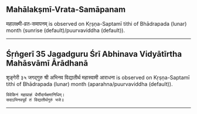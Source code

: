 ## Mahālakṣmī-Vrata-Samāpanam
महालक्ष्मी-व्रत-समापनम् is observed on Kṛṣṇa-Saptamī tithi of Bhādrapada (lunar) month (sunrise (default)/puurvaviddha (default)).



---
## Śṛṅgerī 35 Jagadguru Śrī Abhinava Vidyātīrtha Mahāsvāmī Ārādhanā
शृङ्गेरी ३५ जगद्गुरु श्री अभिनव विद्यातीर्थ महास्वामी आराधना is observed on Kṛṣṇa-Saptamī tithi of Bhādrapada (lunar) month (aparahna/puurvaviddha (default)).



```
विवेकिनं महाप्राज्ञं धैर्यौदार्यक्षमानिधिम्।
सदाऽभिनवपूर्वं तं विद्यातीर्थगुरुं भजे॥
```

---
